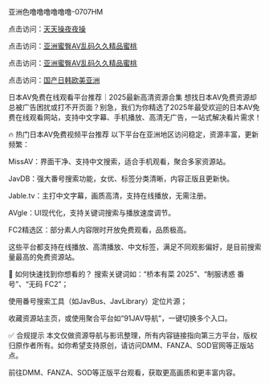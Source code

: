 亚洲色噜噜噜噜噜噜-0707HM

点击访问：<a href="https://rtj-3zo.pages.dev/">天天操夜夜操</a>

点击访问：<a href="https://bsdf-5f5.pages.dev/">亚洲蜜臀AV乱码久久精品蜜桃</a>

点击访问：<a href="https://cfad.pages.dev/">亚洲蜜臀AV乱码久久精品蜜桃</a>

点击访问：<a href="https://bsdf-5f5.pages.dev/">国产日韩欧美亚洲</a>

日本AV免费在线观看平台推荐｜2025最新高清资源合集
想找日本AV免费资源却总被广告困扰或打不开页面？别急，我们为你精选了2025年最受欢迎的日本AV免费在线观看网站，支持中文字幕、手机播放、高清无广告，一站式解决看片需求！

🔥 热门日本AV免费视频平台推荐
以下平台在亚洲地区访问稳定，资源丰富，更新频繁：

MissAV：界面干净、支持中文搜索，适合手机观看，聚合多家资源站。

JavDB：强大番号搜索功能，女优、标签分类清晰，内容正版且更新快。

Jable.tv：主打中文字幕，画质高清，支持在线播放，无需注册。

AVgle：UI现代化，支持关键词搜索与播放速度调节。

FC2精选区：部分素人内容限时开放免费观看，品质极高。

这些平台都支持在线播放、高清播放、中文标签，满足不同观影偏好，是目前搜索量最高的免费资源站。

📌 如何快速找到你想看的？
搜索关键词如：“桥本有菜 2025”、“制服诱惑 番号”、“无码 FC2”；

使用番号搜索工具（如JavBus、JavLibrary）定位片源；

收藏资源站主页，或使用聚合平台如“91JAV导航”，一键切换多个入口。

✅ 合规提示
本文仅做资源导航与影讯整理，所有内容链接指向第三方平台，版权归原作者所有。如你希望支持原创，请访问DMM、FANZA、SOD官网等正版站点。

前往DMM、FANZA、SOD等正版平台观看，获取更高画质和更丰富内容。





<span style="display:none;">[Canonical link](）</span>
